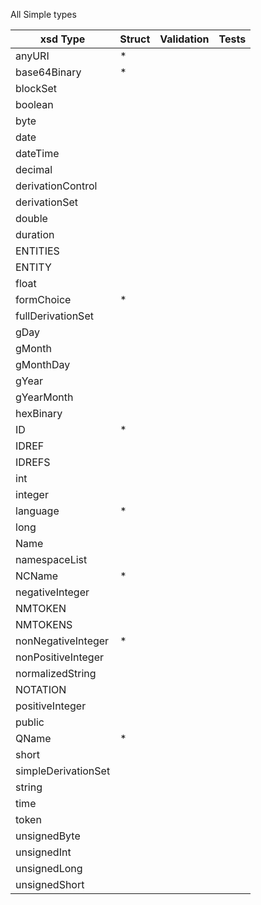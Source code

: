All Simple types

| xsd Type | Struct | Validation | Tests |
| -------- | ------ | ---------- | ----- |
|anyURI| * |
|base64Binary| * |
|blockSet
|boolean
|byte
|date
|dateTime
|decimal
|derivationControl
|derivationSet
|double
|duration
|ENTITIES
|ENTITY
|float
|formChoice| * |
|fullDerivationSet
|gDay
|gMonth
|gMonthDay
|gYear
|gYearMonth
|hexBinary
|ID| * |
|IDREF
|IDREFS
|int
|integer
|language| * |
|long
|Name
|namespaceList
|NCName| * |
|negativeInteger
|NMTOKEN
|NMTOKENS
|nonNegativeInteger| * |
|nonPositiveInteger
|normalizedString
|NOTATION
|positiveInteger
|public
|QName| * |
|short
|simpleDerivationSet
|string
|time
|token
|unsignedByte
|unsignedInt
|unsignedLong
|unsignedShort